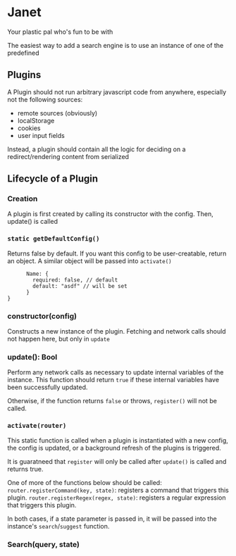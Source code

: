 # Janet

Your plastic pal who's fun to be with

The easiest way to add a search engine is to use an instance of one of the predefined

## Plugins

A Plugin should not run arbitrary javascript code from anywhere, especially not the following sources:

- remote sources (obviously)
- localStorage
- cookies
- user input fields

Instead, a plugin should contain all the logic for deciding on a redirect/rendering content from serialized

## Lifecycle of a Plugin

### Creation

A plugin is first created by calling its constructor with the config.
Then, update() is called

### `static getDefaultConfig()`

Returns false by default.
If you want this config to be user-creatable, return an object. A similar object will be passed into `activate()`

```{
      Name: {
        required: false, // default
        default: "asdf" // will be set
      }
}
```

### constructor(config)

Constructs a new instance of the plugin. Fetching and network calls should not happen here, but only in `update`

### update(): Bool

Perform any network calls as necessary to update internal variables of the instance. This function should return `true` if these internal variables have been successfully updated.

Otherwise, if the function returns `false` or throws, `register()` will not be called.

### `activate(router)`

This static function is called when a plugin is instantiated with a new config, the config is updated, or a background refresh of the plugins is triggered.

It is guaratneed that `register` will only be called after `update()` is called and returns true.

One of more of the functions below should be called:
`router.registerCommand(key, state)`: registers a command that triggers this plugin.
`router.registerRegex(regex, state)`: registers a regular expression that triggers this plugin.

In both cases, if a state parameter is passed in, it will be passed into the instance's `search`/`suggest` function.

### Search(query, state)
